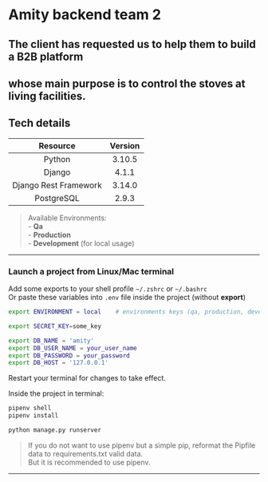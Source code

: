 # Amity backend team 2

## The client has requested us to help them to build a B2B platform 
## whose main purpose is to control the stoves at living facilities. 

## Tech details

|**Resource**|**Version**|
| :-: | :-: |
|Python|3.10.5|
|Django|4.1.1|
|Django Rest Framework|3.14.0|
|PostgreSQL|2.9.3|

> Available Environments:
<br> - <b>Qa</b>
<br> - <b>Production</b>
<br> - <b>Development</b> (for local usage)
---

### Launch a project from Linux/Mac terminal

Add some exports to your shell profile `~/.zshrc` or `~/.bashrc`<br>
Or paste these variables into `.env` file inside the project (without **export**)

```sh
export ENVIRONMENT = local    # environments keys (qa, production, development)

export SECRET_KEY=some_key

export DB_NAME = 'amity'
export DB_USER_NAME = your_user_name
export DB_PASSWORD = your_password
export DB_HOST = '127.0.0.1'

```

Restart your terminal for changes to take effect.

Inside the project in terminal:

```sh
pipenv shell
pipenv install

python manage.py runserver
```

> If you do not want to use pipenv but a simple pip, reformat the Pipfile data to requirements.txt valid data.
<br> But it is recommended to use pipenv.
---
